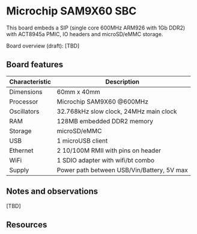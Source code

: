 # Microchip SAM9X60 SBC

This board embeds a SIP (single core 600MHz ARM926 with 1Gb DDR2) with ACT8945a PMIC, IO headers and microSD/eMMC storage.

Board overview (draft):
[TBD]

## Board features
| Characteristic | Description |
| --- | --- |
| Dimensions | 60mm x 40mm |
| Processor | Microchip SAM9X60 @600MHz |
| Oscillators | 32.768kHz slow clock, 24MHz main clock |
| RAM | 128MB embedded DDR2 memory |
| Storage | microSD/eMMC |
| USB | 1 microUSB client |
| Ethernet | 2 10/100M RMII with pins on header |
| WiFi | 1 SDIO adapter with wifi/bt combo |
| Supply | Power path between USB/Vin/Battery, 5V max |

## Notes and observations
[TBD]

## Resources

